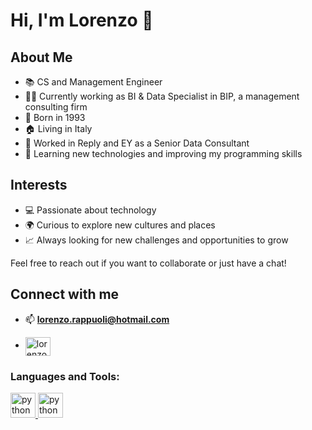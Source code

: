 # Hi, I'm Lorenzo 👋

## About Me
- 📚 CS and Management Engineer
- 🧑‍💻 Currently working as BI & Data Specialist in BIP, a management consulting firm
- 🎂 Born in 1993
- 🏠 Living in Italy
- 🚀 Worked in Reply and EY as a Senior Data Consultant
- 🌱 Learning new technologies and improving my programming skills

## Interests
- 💻 Passionate about technology
- 🌍 Curious to explore new cultures and places
- 📈 Always looking for new challenges and opportunities to grow

Feel free to reach out if you want to collaborate or just have a chat!


## Connect with me

- 📫  **lorenzo.rappuoli@hotmail.com**
    
- <a href="https://www.linkedin.com/in/lorenzo-rappuoli-4a0a75b7/" target="blank"><img align="center" src="https://raw.githubusercontent.com/rahuldkjain/github-profile-readme-generator/master/src/images/icons/Social/linked-in-alt.svg" alt="lorenzo-rappuoli-4a0a75b7/" height="30" width="40" /></a>
</p>

<h3 align="left">Languages and Tools:</h3>
<p align="left"> <a href="https://www.python.org/" target="_blank" rel="noreferrer"> <img src="https://www.vectorlogo.zone/logos/python/python-vertical.svg" alt="python" width="40" height="40"/> </a> <a href="https://www.python.org/" target="_blank" rel="noreferrer"> <img src="sql-database-generic-svgrepo-com" alt="python" width="40" height="40"/> </a></p>
